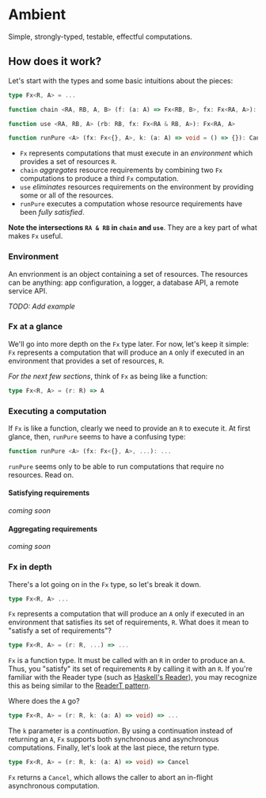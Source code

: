 # Ambient

Simple, strongly-typed, testable, effectful computations.

## How does it work?

Let's start with the types and some basic intuitions about the pieces:

```typescript
type Fx<R, A> = ...

function chain <RA, RB, A, B> (f: (a: A) => Fx<RB, B>, fx: Fx<RA, A>): Fx<RA & RB, B>

function use <RA, RB, A> (rb: RB, fx: Fx<RA & RB, A>): Fx<RA, A>

function runPure <A> (fx: Fx<{}, A>, k: (a: A) => void = () => {}): Cancel
```

- `Fx` represents computations that must execute in an _environment_ which provides a set of resources `R`.
- `chain` _aggregates_ resource requirements by combining two `Fx` computations to produce a third `Fx` computation.
- `use` _eliminates_ resources requirements on the environment by providing some or all of the resources.
- `runPure` executes a computation whose resource requirements have been _fully satisfied_.

**Note the intersections `RA & RB` in `chain` and `use`**.  They are a key part of what makes `Fx` useful.

### Environment

An envrionment is an object containing a set of resources.  The resources can be anything: app configuration, a logger, a database API, a remote service API.

_TODO: Add example_

### Fx at a glance

We'll go into more depth on the `Fx` type later.  For now, let's keep it simple: `Fx` represents a computation that will produce an `A` only if executed in an environment that provides a set of resources, `R`.

_For the next few sections_, think of `Fx` as being like a function:

```typescript
type Fx<R, A> = (r: R) => A
```

### Executing a computation

If `Fx` is like a function, clearly we need to provide an `R` to execute it.  At first glance, then, `runPure` seems to have a confusing type:

```typescript
function runPure <A> (fx: Fx<{}, A>, ...): ...
```

`runPure` seems only to be able to run computations that require no resources.  Read on.

#### Satisfying requirements

_coming soon_

#### Aggregating requirements

_coming soon_

### Fx in depth

There's a lot going on in the `Fx` type, so let's break it down.

```typescript
type Fx<R, A> ...
```

`Fx` represents a computation that will produce an `A` only if executed in an environment that satisfies its set of requirements, `R`.  What does it mean to "satisfy a set of requirements"?

```typescript
type Fx<R, A> = (r: R, ...) => ...
```

`Fx` is a function type.  It must be called with an `R` in order to produce an `A`.  Thus, you "satisfy" its set of requirements `R` by calling it with an `R`.  If you're familiar with the Reader type (such as [Haskell's Reader](http://hackage.haskell.org/package/mtl-2.2.2/docs/Control-Monad-Reader.html)), you may recognize this as being similar to the [ReaderT pattern](https://www.fpcomplete.com/blog/2017/06/readert-design-pattern).

Where does the `A` go?

```typescript
type Fx<R, A> = (r: R, k: (a: A) => void) => ...
```

The `k` parameter is a _continuation_.  By using a continuation instead of returning an `A`, `Fx` supports both synchronous and asynchronous computations.  Finally, let's look at the last piece, the return type.

```typescript
type Fx<R, A> = (r: R, k: (a: A) => void) => Cancel
```

`Fx` returns a `Cancel`, which allows the caller to abort an in-flight asynchronous computation.
